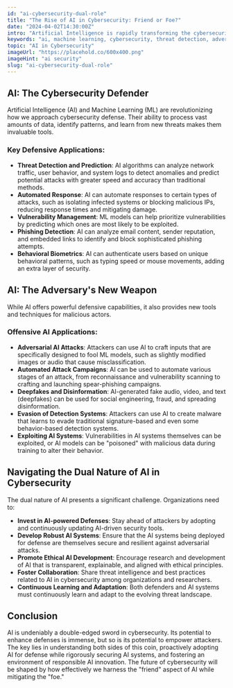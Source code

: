 ```yaml
---
id: "ai-cybersecurity-dual-role"
title: "The Rise of AI in Cybersecurity: Friend or Foe?"
date: "2024-04-02T14:30:00Z"
intro: "Artificial Intelligence is rapidly transforming the cybersecurity landscape. Explore its dual role as a powerful defense mechanism and a potential threat amplifier, and how organizations can navigate this evolving paradigm."
keywords: "ai, machine learning, cybersecurity, threat detection, adversarial ai, ethical ai"
topic: "AI in Cybersecurity"
imageUrl: "https://placehold.co/600x400.png"
imageHint: "ai security"
slug: "ai-cybersecurity-dual-role"
---
```


## AI: The Cybersecurity Defender

Artificial Intelligence (AI) and Machine Learning (ML) are revolutionizing how we approach cybersecurity defense. Their ability to process vast amounts of data, identify patterns, and learn from new threats makes them invaluable tools.

### Key Defensive Applications:
- **Threat Detection and Prediction**: AI algorithms can analyze network traffic, user behavior, and system logs to detect anomalies and predict potential attacks with greater speed and accuracy than traditional methods.
- **Automated Response**: AI can automate responses to certain types of attacks, such as isolating infected systems or blocking malicious IPs, reducing response times and mitigating damage.
- **Vulnerability Management**: ML models can help prioritize vulnerabilities by predicting which ones are most likely to be exploited.
- **Phishing Detection**: AI can analyze email content, sender reputation, and embedded links to identify and block sophisticated phishing attempts.
- **Behavioral Biometrics**: AI can authenticate users based on unique behavioral patterns, such as typing speed or mouse movements, adding an extra layer of security.

## AI: The Adversary's New Weapon

While AI offers powerful defensive capabilities, it also provides new tools and techniques for malicious actors.

### Offensive AI Applications:
- **Adversarial AI Attacks**: Attackers can use AI to craft inputs that are specifically designed to fool ML models, such as slightly modified images or audio that cause misclassification.
- **Automated Attack Campaigns**: AI can be used to automate various stages of an attack, from reconnaissance and vulnerability scanning to crafting and launching spear-phishing campaigns.
- **Deepfakes and Disinformation**: AI-generated fake audio, video, and text (deepfakes) can be used for social engineering, fraud, and spreading disinformation.
- **Evasion of Detection Systems**: Attackers can use AI to create malware that learns to evade traditional signature-based and even some behavior-based detection systems.
- **Exploiting AI Systems**: Vulnerabilities in AI systems themselves can be exploited, or AI models can be "poisoned" with malicious data during training to alter their behavior.

## Navigating the Dual Nature of AI in Cybersecurity

The dual nature of AI presents a significant challenge. Organizations need to:
- **Invest in AI-powered Defenses**: Stay ahead of attackers by adopting and continuously updating AI-driven security tools.
- **Develop Robust AI Systems**: Ensure that the AI systems being deployed for defense are themselves secure and resilient against adversarial attacks.
- **Promote Ethical AI Development**: Encourage research and development of AI that is transparent, explainable, and aligned with ethical principles.
- **Foster Collaboration**: Share threat intelligence and best practices related to AI in cybersecurity among organizations and researchers.
- **Continuous Learning and Adaptation**: Both defenders and AI systems must continuously learn and adapt to the evolving threat landscape.

## Conclusion

AI is undeniably a double-edged sword in cybersecurity. Its potential to enhance defenses is immense, but so is its potential to empower attackers. The key lies in understanding both sides of this coin, proactively adopting AI for defense while rigorously securing AI systems, and fostering an environment of responsible AI innovation. The future of cybersecurity will be shaped by how effectively we harness the "friend" aspect of AI while mitigating the "foe."
